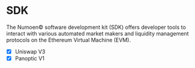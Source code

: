 # SDK

The Numoen© software development kit (SDK) offers developer tools to interact with various automated market makers and liquidity management protocols on the Ethereum Virtual Machine (EVM).

- [x] Uniswap V3
- [x] Panoptic V1

